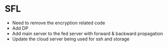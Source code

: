 # SFL
- Need to remove the encryption related code
- Add DP
- Add main server to the fed server with forward & backward propagation
- Update the cloud server being used for ssh and storage
